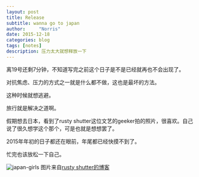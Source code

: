 ```yaml
---
layout: post
title: Release
subtitle: wanna go to japan
author:     "Norris"
date: 2015-12-18
categories: blog
tags: [notes]
description: 压力太大就想释放一下
---
```

离19号还剩7分钟，不知道写完之前这个日子是不是已经就再也不会出现了。

对抗焦虑、压力的方式之一就是什么都不做，这也是最坏的方法。

这种时候就想逃避。

旅行就是解决之道啊。

假期想去日本，看到了rusty shutter这位文艺的geeker拍的照片，很喜欢。自己说了很久想学这个那个，可是也就是想想罢了。

2015年年初的日子都还在眼前，年尾都已经快摸不到了。

忙完也该放松一下自己。


![japan-girls](https://raw.githubusercontent.com/Norris-Niu/Images/master/japan-girls.jpg)
图片来自[rusty shutter的博客](http://www.foto.lhzhang.com)